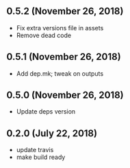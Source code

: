 ## 0.5.2 (November 26, 2018)
  - Fix extra versions file in assets
  - Remove dead code

## 0.5.1 (November 26, 2018)
  - Add dep.mk; tweak on outputs

## 0.5.0 (November 26, 2018)
  - Update deps version

## 0.2.0 (July 22, 2018)
  - update travis
  - make build ready
